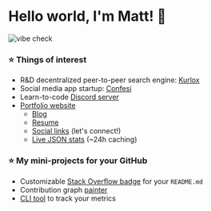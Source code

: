 # Hello world, I'm Matt! 👋
![vibe check](https://github.com/mattrltrent/random_assets/actions/workflows/unit_tests.yml/badge.svg) 
### ⭐️ Things of interest

- R&D decentralized peer-to-peer search engine: [Kurlox](https://kurlox.com)
- Social media app startup: [Confesi](https://confesi.com)
- Learn-to-code [Discord server](https://discord.gg/cWHnQFSfMy)
- [Portfolio website](https://matthewtrent.me)
	- [Blog](https://matthewtrent.me/articles)
   	- [Resume](https://matthewtrent.me/resume.pdf)
	- [Social links](https://matthewtrent.me/socials) (let's connect!)
	- [Live JSON stats](https://matthewtrent.me/stats) (~24h caching)

### ⭐️ My mini-projects for your GitHub

- Customizable [Stack Overflow badge](https://github.com/mattrltrent/stackoverflow_badge) for your `README.md` 
- Contribution graph [painter](https://github.com/mattrltrent/github_painter)
- [CLI tool](https://github.com/mattrltrent/ghloc) to track your metrics
